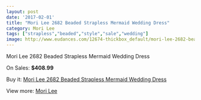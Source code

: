 ```yaml
---
layout: post
date: '2017-02-01'
title: "Mori Lee 2682 Beaded Strapless Mermaid Wedding Dress"
category: Mori Lee
tags: ["strapless","beaded","style","sale","wedding"]
image: http://www.eudances.com/12674-thickbox_default/mori-lee-2682-beaded-strapless-mermaid-wedding-dress.jpg
---
```

Mori Lee 2682 Beaded Strapless Mermaid Wedding Dress

On Sales: **$408.99**
<a href="https://www.eudances.com/en/mori-lee/3894-mori-lee-2682-beaded-strapless-mermaid-wedding-dress.html"><amp-img layout="responsive" width="600" height="600" src="//www.eudances.com/12674-thickbox_default/mori-lee-2682-beaded-strapless-mermaid-wedding-dress.jpg" alt="Mori Lee 2682 Beaded Strapless Mermaid Wedding Dress 0" /></a>
<a href="https://www.eudances.com/en/mori-lee/3894-mori-lee-2682-beaded-strapless-mermaid-wedding-dress.html"><amp-img layout="responsive" width="600" height="600" src="//www.eudances.com/12678-thickbox_default/mori-lee-2682-beaded-strapless-mermaid-wedding-dress.jpg" alt="Mori Lee 2682 Beaded Strapless Mermaid Wedding Dress 1" /></a>
<a href="https://www.eudances.com/en/mori-lee/3894-mori-lee-2682-beaded-strapless-mermaid-wedding-dress.html"><amp-img layout="responsive" width="600" height="600" src="//www.eudances.com/12677-thickbox_default/mori-lee-2682-beaded-strapless-mermaid-wedding-dress.jpg" alt="Mori Lee 2682 Beaded Strapless Mermaid Wedding Dress 2" /></a>
<a href="https://www.eudances.com/en/mori-lee/3894-mori-lee-2682-beaded-strapless-mermaid-wedding-dress.html"><amp-img layout="responsive" width="600" height="600" src="//www.eudances.com/12676-thickbox_default/mori-lee-2682-beaded-strapless-mermaid-wedding-dress.jpg" alt="Mori Lee 2682 Beaded Strapless Mermaid Wedding Dress 3" /></a>
<a href="https://www.eudances.com/en/mori-lee/3894-mori-lee-2682-beaded-strapless-mermaid-wedding-dress.html"><amp-img layout="responsive" width="600" height="600" src="//www.eudances.com/12675-thickbox_default/mori-lee-2682-beaded-strapless-mermaid-wedding-dress.jpg" alt="Mori Lee 2682 Beaded Strapless Mermaid Wedding Dress 4" /></a>

Buy it: [Mori Lee 2682 Beaded Strapless Mermaid Wedding Dress](https://www.eudances.com/en/mori-lee/3894-mori-lee-2682-beaded-strapless-mermaid-wedding-dress.html "Mori Lee 2682 Beaded Strapless Mermaid Wedding Dress")

View more: [Mori Lee](https://www.eudances.com/en/9-mori-lee "Mori Lee")